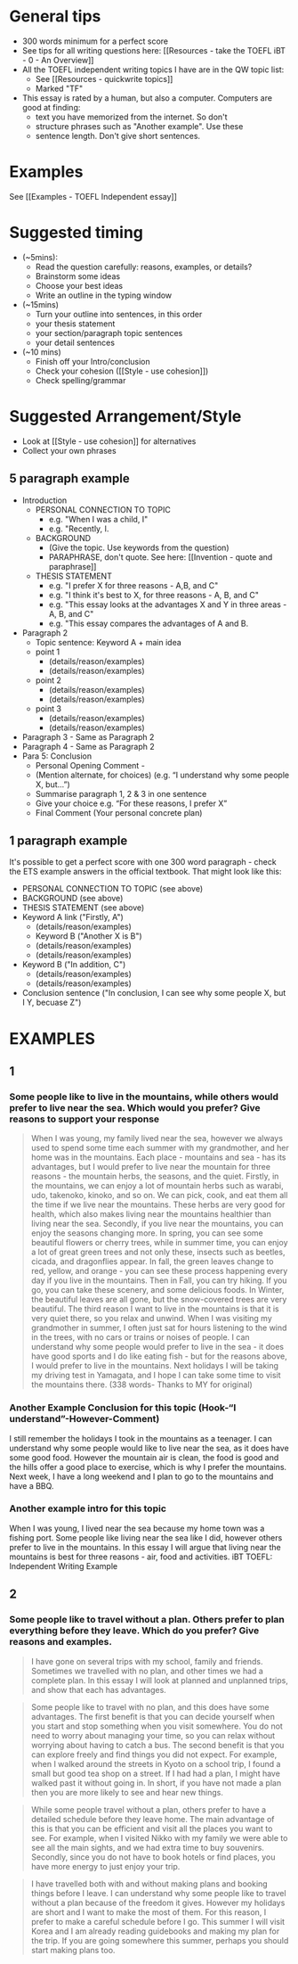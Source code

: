  
# General tips
* 300 words minimum for a perfect score
* See tips for all writing questions here: [[Resources - take the TOEFL iBT - 0 - An Overview]]
* All the TOEFL independent writing topics I have are in the QW topic list: 
    * See [[Resources - quickwrite topics]]
    * Marked "TF"
* This essay is rated by a human, but also a computer. Computers are good at finding:
    * text you have memorized from the internet. So don't
    * structure phrases such as "Another example". Use these
    * sentence length. Don't give short sentences. 

# Examples
See [[Examples - TOEFL Independent essay]]

# Suggested timing
* (~5mins):
    * Read the question carefully: reasons, examples, or details?
    * Brainstorm some ideas
    * Choose your best ideas
    * Write an outline in the typing window 
* (~15mins)
    * Turn your outline into sentences, in this order
    * your thesis statement
    * your section/paragraph topic sentences 
    * your detail sentences 
* (~10 mins)
    * Finish off your Intro/conclusion 
    * Check your cohesion ([[Style - use cohesion]])
    * Check spelling/grammar 


# Suggested Arrangement/Style
* Look at [[Style - use cohesion]] for alternatives
* Collect your own phrases

## 5 paragraph example
+ Introduction
    + PERSONAL CONNECTION TO TOPIC
        + e.g. "When I was a child, I"
        + e.g. "Recently, I. 
    + BACKGROUND  
        + (Give the topic. Use keywords from the question)
        + PARAPHRASE, don't quote. See here: [[Invention - quote and paraphrase]]
    + THESIS STATEMENT 
        + e.g. "I prefer X for three reasons - A,B, and C"
        + e.g. "I think it's best to X, for three reasons - A, B, and C"
        + e.g. "This essay looks at the advantages X and Y in three areas - A, B, and C"
        + e.g. "This essay compares the advantages of A and B. 
+ Paragraph 2
    + Topic sentence: Keyword A +  main idea
    + point 1 
        + (details/reason/examples)
        + (details/reason/examples)
    + point 2 
        + (details/reason/examples)
        + (details/reason/examples)
    + point 3 
        + (details/reason/examples)
        + (details/reason/examples)
+ Paragraph 3 - Same as Paragraph 2
+ Paragraph 4 - Same as Paragraph 2
+ Para 5: Conclusion
    + Personal Opening Comment - 
    + (Mention alternate, for choices) (e.g. “I understand why some people X, but...”)
    + Summarise paragraph 1, 2 & 3 in one sentence
    + Give your choice e.g. “For these reasons, I prefer X”
    + Final Comment (Your personal concrete plan)

## 1 paragraph example
It's possible to get a perfect score with one 300 word paragraph - check the ETS example answers in the official textbook.
That might look like this:

+ PERSONAL CONNECTION TO TOPIC (see above)
+ BACKGROUND (see above)
+ THESIS STATEMENT (see above)
+ Keyword A link ("Firstly, A")
    + (details/reason/examples)
    + Keyword B ("Another X is  B")
    + (details/reason/examples)
    + (details/reason/examples)
+ Keyword B ("In addition, C")
    + (details/reason/examples)
    + (details/reason/examples)
+ Conclusion sentence ("In conclusion, I can see why some people X, but I Y, becuase Z")
 


# EXAMPLES
## 1
### Some people like to live in the mountains, while others would prefer to live near the sea. Which would you prefer? Give reasons to support your response
>When I was young, my family lived near the sea, however we always used to spend some time each summer with my grandmother, and her home was in the mountains. Each place - mountains and sea - has its advantages, but I would prefer to live near the mountain for three reasons - the mountain herbs, the seasons, and the quiet. Firstly, in the mountains, we can enjoy a lot of mountain herbs such as warabi, udo, takenoko, kinoko, and so on. We can pick, cook, and eat them all the time if we live near the mountains. These herbs are very good for health, which also makes living near the mountains healthier than living near the sea. Secondly, if you live near the mountains, you can enjoy the seasons changing more. In spring, you can see some beautiful flowers or cherry trees, while in summer time, you can enjoy a lot of great green trees and not only these, insects such as beetles, cicada, and dragonflies appear. In fall, the green leaves change to red, yellow, and orange - you can see these process happening every day if you live in the mountains. Then in Fall, you can try hiking. If you go, you can take these scenery, and some delicious foods. In Winter, the beautiful leaves are all gone, but the snow-covered trees are very beautiful. The third reason I want to live in the mountains is that it is very quiet there, so you relax and unwind. When I was visiting my grandmother in summer, I often just sat for hours listening to the wind in the trees, with no cars or trains or noises of people. I can understand why some people would prefer to live in the sea - it does have good sports and I do like eating fish - but for the reasons above, I would prefer to live in the mountains. Next holidays I will be taking my driving test in Yamagata, and I hope I can take some time to visit the mountains there. (338 words- Thanks to MY for original) 

### Another Example Conclusion for this topic (Hook-“I understand”-However-Comment)
I still remember the holidays I took in the mountains as a teenager. I can understand why some people would like to live near the sea, as it does have some good food. However the mountain air is clean, the food is good and the hills offer a good place to exercise, which is why I prefer the mountains. Next week, I have a long weekend and I plan to go to the mountains and have a BBQ.


### Another example intro for this topic
When I was young, I lived near the sea because my home town was a fishing port. Some people like living near the sea like I did, however others prefer to live in the mountains. In this essay I will argue that living near the mountains is best for three reasons -  air, food and activities.
iBT TOEFL: Independent Writing Example 

## 2
### Some people like to travel without a plan. Others prefer to plan everything before they leave. Which do you prefer? Give reasons and examples. 

>I have gone on several trips with my school, family and friends. Sometimes we travelled with no plan, and other times we had a complete plan. In this essay I will look at planned and unplanned trips, and show that each has advantages. 

>Some people like to travel with no plan, and this does have some advantages. The first benefit is that you can decide yourself when you start and stop something when you visit somewhere. You do not need to worry about managing your time, so you can relax without worrying about having to catch a bus. The second benefit is that you can explore freely and find things you did not expect. For example, when I walked around the streets in Kyoto on a school trip, I found a small but good tea shop on a street. If I had had a plan, I might have walked past it without going in. In short, if you have not made a plan then you are more likely to see and hear new things. 

>While some people travel without a plan, others prefer to have a detailed schedule before they leave home.  The main advantage of this is that you can be efficient and visit all the places you want to see. For example, when I visited Nikko with my family we were able to see all the main sights, and we had extra time to buy souvenirs. Secondly, since you do not have to book hotels or find places, you have more energy to just enjoy your trip.

>I have travelled both with and without making plans and booking things before I leave. I can understand why some people like to travel without a plan because of the freedom it gives. However my holidays are short and I want to make the most of them. For this reason, I prefer to make a careful schedule before I go. This summer I will visit Korea and I am already reading guidebooks and making my plan for the trip. If you are going somewhere this summer, perhaps you should start making plans too.  

 
